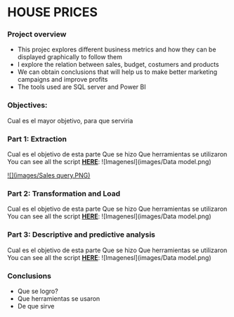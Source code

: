 # HOUSE PRICES
### Project overview
* This projec explores different business metrics and how they can be displayed graphically to follow them
* I explore the relation between sales, budget, costumers and products
* We can obtain conclusions that will help us to make better marketing campaigns and improve profits
* The tools used are SQL server and Power BI 

### Objectives:
Cual es el mayor objetivo, para que serviria

### Part 1: Extraction 
Cual es el objetivo de esta parte
Que se hizo
Que herramientas se utilizaron
You can see all the script **[HERE](https://github.com/Roberto121c/Sales_Management/tree/main/Query)**:
![Imagenesl](images/Data model.png)

[![](images/Sales query.PNG)](https://github.com/Roberto121c/Sales_Management/tree/main/Query)

### Part 2: Transformation and Load
Cual es el objetivo de esta parte
Que se hizo
Que herramientas se utilizaron
You can see all the script **[HERE](https://github.com/Roberto121c/Sales_Management/tree/main/Query)**:
![Imagenesl](images/Data model.png)

### Part 3: Descriptive and predictive analysis
Cual es el objetivo de esta parte
Que se hizo
Que herramientas se utilizaron
You can see all the script **[HERE](https://github.com/Roberto121c/Sales_Management/tree/main/Query)**:
![Imagenesl](images/Data model.png)

### Conclusions
* Que se logro?
* Que herramientas se usaron
* De que sirve


